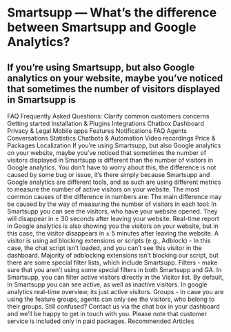 # Smartsupp — What’s the difference between Smartsupp and Google Analytics?
## If you’re using Smartsupp, but also Google analytics on your website, maybe you’ve noticed that sometimes the number of visitors displayed in Smartsupp is 
FAQ 
Frequently Asked Questions: Clarify common customers concerns 
Getting started 
Installation & Plugins 
Integrations 
Chatbox 
Dashboard 
Privacy & Legal 
Mobile apps 
Features 
Notifications 
FAQ 
Agents 
Conversations 
Statistics 
Chatbots & Automation 
Video recordings 
Price & Packages 
Localization 
If you’re using Smartsupp, but also Google analytics on your website, maybe you’ve noticed that sometimes the number of visitors displayed in Smartsupp is different than the number of visitors in Google analytics. You don’t have to worry about this, the difference is not caused by some bug or issue, it’s there simply because Smartsupp and Google analytics are different tools, and as such are using different metrics to measure the number of active visitors on your website. The most common causes of the difference in numbers are:
The main difference may be caused by the way of measuring the number of visitors in each tool: 
In Smartsupp you can see the visitors, who have your website opened. They will disappear in ± 30 seconds after leaving your website.
Real-time report in Google analytics is also showing you the visitors on your website, but in this case, the visitor disappears in ± 5 minutes after leaving the website.
A visitor is using ad blocking extensions or scripts (e.g., Adblock) - In this case, the chat script isn’t loaded, and you can’t see this visitor in the dashboard. Majority of adblocking extensions isn’t blocking our script, but there are some special filter lists, which include Smartsupp.
Filters - make sure that you aren’t using some special filters in both Smartsupp and GA. In Smartsupp, you can filter active visitors directly in the Visitor list. By default, In Smartsupp you can see active, as well as inactive visitors. In google analytics real-time overview, its just active visitors.
Groups - In case you are using the feature groups, agents can only see the visitors, who belong to their groups.
Still confused? Contact us via the chat box in your dashboard and we’ll be happy to get in touch with you. Please note that customer service is included only in paid packages. 
Recommended Articles

